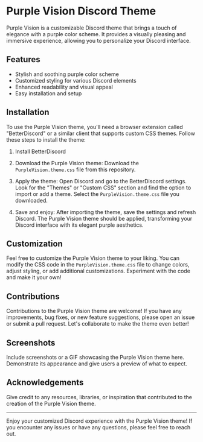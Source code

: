 # Purple Vision Discord Theme

Purple Vision is a customizable Discord theme that brings a touch of elegance with a purple color scheme. It provides a visually pleasing and immersive experience, allowing you to personalize your Discord interface.

## Features

- Stylish and soothing purple color scheme
- Customized styling for various Discord elements
- Enhanced readability and visual appeal
- Easy installation and setup

## Installation

To use the Purple Vision theme, you'll need a browser extension called "BetterDiscord" or a similar client that supports custom CSS themes. Follow these steps to install the theme:

1. Install BetterDiscord

2. Download the Purple Vision theme: Download the `PurpleVision.theme.css` file from this repository.

3. Apply the theme: Open Discord and go to the BetterDiscord settings. Look for the "Themes" or "Custom CSS" section and find the option to import or add a theme. Select the `PurpleVision.theme.css` file you downloaded.

4. Save and enjoy: After importing the theme, save the settings and refresh Discord. The Purple Vision theme should be applied, transforming your Discord interface with its elegant purple aesthetics.

## Customization

Feel free to customize the Purple Vision theme to your liking. You can modify the CSS code in the `PurpleVision.theme.css` file to change colors, adjust styling, or add additional customizations. Experiment with the code and make it your own!

## Contributions

Contributions to the Purple Vision theme are welcome! If you have any improvements, bug fixes, or new feature suggestions, please open an issue or submit a pull request. Let's collaborate to make the theme even better!


## Screenshots

Include screenshots or a GIF showcasing the Purple Vision theme here. Demonstrate its appearance and give users a preview of what to expect.

## Acknowledgements

Give credit to any resources, libraries, or inspiration that contributed to the creation of the Purple Vision theme.

---

Enjoy your customized Discord experience with the Purple Vision theme! If you encounter any issues or have any questions, please feel free to reach out.

